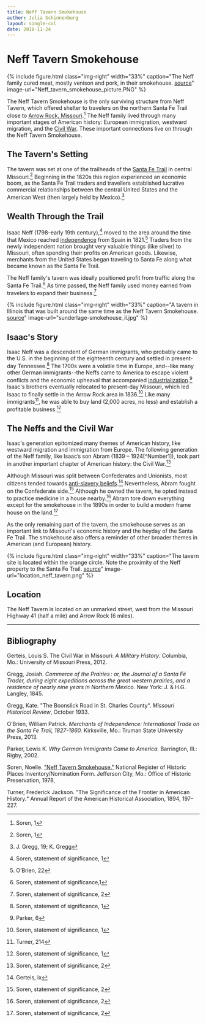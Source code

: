 ```yaml
---
title: Neff Tavern Smokehouse
author: Julia Schinnenburg
layout: single-col
date: 2018-11-24
---
```


# Neff Tavern Smokehouse

{% include figure.html
  class="img-right"
  width="33%"
  caption="The Neff family cured meat, mostly venison and pork, in their smokehouse. [source](https://dnr.mo.gov/shpo/nps-nr/78001676.pdf)"
  image-url="Neff_tavern_smokehouse_picture.PNG"
%}

The Neff Tavern Smokehouse is the only surviving structure from Neff Tavern, which offered shelter to travelers on the northern Santa Fe Trail close to [Arrow Rock, Missouri](https://en.wikipedia.org/wiki/Arrow_Rock,_Missouri).[^NPSFormp1]  The Neff family lived through many important stages of American history: European immigration, westward migration, and the [Civil War](https://en.wikipedia.org/wiki/American_Civil_War). These important connections live on through the Neff Tavern Smokehouse.

## The Tavern's Setting

The tavern was set at one of the trailheads of the [Santa Fe Trail](https://www.nps.gov/safe/index.htm) in central Missouri.[^NPSFormp1I] Beginning in the 1820s this region experienced an economic boom, as the Santa Fe Trail traders and travellers established lucrative commercial relationships between the central United States and the American West (then largely held by Mexico).[^Greggs]

## Wealth Through the Trail

Isaac Neff (1798–early 19th century),[^NPSstatementp1II] moved to the area around the time that Mexico reached [independence](https://en.wikipedia.org/wiki/Mexican_War_of_Independence) from Spain in 1821.[^OBrien] Traders from the newly independent nation brought very valuable things (like silver) to Missouri, often spending their profits on American goods. Likewise, merchants from the United States began traveling to Santa Fe along what became known as the Santa Fe Trail.

The Neff family's tavern was ideally positioned profit from traffic along the Santa Fe Trail.[^NPSstatementp1III] As time passed, the Neff family used money earned from travelers to expand their business.[^NPSstatementp2]

{% include figure.html
  class="img-right"
  width="33%"
  caption="A tavern in Illinois that was built around the same time as the Neff Tavern Smokehouse. [source](https://ourlocalhistory.files.wordpress.com/2014/07/sunderlage-smokehouse.jpg)"
  image-url="sunderlage-smokehouse_il.jpg"
%}

## Isaac's Story

Isaac Neff was a descendent of German immigrants, who probably came to the U.S. in the beginning of the eighteenth century and settled in present-day Tennessee.[^NPSstatementp1IV] The 1700s were a volatile time in Europe, and--like many other German immigrants--the Neffs came to America to escape violent conflicts and the economic upheaval that accompanied [industrialization](https://en.wikipedia.org/wiki/Industrial_Revolution).[^Parker] Isaac's brothers eventually relocated to present-day Missouri, which led Isaac to finally settle in the Arrow Rock area in 1836.[^NPSstatementp1VI] Like many immigrants[^Turner], he was able to buy land (2,000 acres, no less) and establish a profitable business.[^NPSstatementp1VII]


## The Neffs and the Civil War

 Isaac's generation epitomized many themes of American history, like westward migration and immigration from Europe. The following generation of the Neff family, like Isaac’s son Abram (1839 – 1924[^Number1]), took part in another important chapter of American history: the Civil War.[^NPSstatementp2II]

Although Missouri was split between Confederates and Unionists, most citizens tended towards [anti-slavery beliefs](https://en.wikipedia.org/wiki/Abolitionism_in_the_United_States).[^Gerteis] Nevertheless, Abram fought on the Confederate side.[^NPSstatementp2III] Although he owned the tavern, he opted instead to practice medicine in a house nearby.[^NPSstatementp2IV] Abram tore down everything except for the smokehouse in the 1890s in order to build a modern frame house on the land.[^NPSstatementp2V]

As the only remaining part of the tavern, the smokehouse serves as an important link to Missouri's economic history and the heyday of the Santa Fe Trail. The smokehouse also offers a reminder of other broader themes in American (and European) history.

{% include figure.html
  class="img-right"
  width="33%"
  caption="The tavern site is located within the orange circle. Note the proximity of the Neff property to the Santa Fe Trail. [source](https://dnr.mo.gov/shpo/nps-nr/78001676.pdf)"
  image-url="location_neff_tavern.png"
%}

## Location
The Neff Tavern is located on an unmarked street, west from the Missouri Highway 41 (half a mile) and Arrow Rock (6 miles).


***



## Bibliography

Gerteis, Louis S. The Civil War in Missouri: _A Military History_. Columbia, Mo.: University of Missouri Press, 2012.

Gregg, Josiah. _Commerce of the Prairies : or, the Journal of a Santa Fé Trader, during eight expeditions across the great western prairies, and a residence of nearly nine years in Northern Mexico._ New York: J. & H.G. Langley, 1845.

Gregg, Kate. "The Boonslick Road in St. Charles County“. _Missouri Historical Review_, October 1933.

O’Brien, William Patrick. _Merchants of Independence: International Trade on the Santa Fe Trail, 1827-1860._ Kirksville, Mo.: Truman State University Press, 2013.

Parker, Lewis K. _Why German Immigrants Came to America._ Barrington, Ill.: Rigby, 2002.

Soren, Noelle. ["Neff Tavern Smokehouse."](https://dnr.mo.gov/shpo/nps-nr/78001676.pdf) National Register of Historic Places Inventory/Nomination Form. Jefferson City, Mo.: Office of Historic Preservation, 1978,

Turner, Frederick Jackson. "The Significance of the Frontier in American History.“ Annual Report of the American Historical Association, 1894, 197–227.

[^NPSFormp1]: Soren, 1
[^NPSFormp1I]: Soren, 1
[^NPSFormp1II]: Soren, 1
[^NPSstatementp1II]: Soren, statement of significance, 1
[^NPSstatementp1III]: Soren, statement of significance,1
[^NPSstatementp1IV]: Soren, statement of significance, 1
[^NPSstatementp1VI]: Soren, statement of significance, 1
[^NPSstatementp1VII]: Soren, statement of significance, 1
[^Greggs]:J. Gregg, 19; K. Gregg
[^NPSstatementp1]: Soren, statement of significance, 1
[^NPSstatementp2]: Soren, statement of significance, 2
[^NPSstatementp2II]: Soren, statement of significance, 2
[^NPSstatementp2III]: Soren, statement of significance, 2
[^NPSstatementp2IV]: Soren, statement of significance, 2
[^NPSstatementp2V]: Soren, statement of significance, 2
[^OBrien]:O’Brien, 22
[^Parker]:Parker, 6
[^Gerteis]:Gerteis, ix
[^Turner]:Turner, 214
